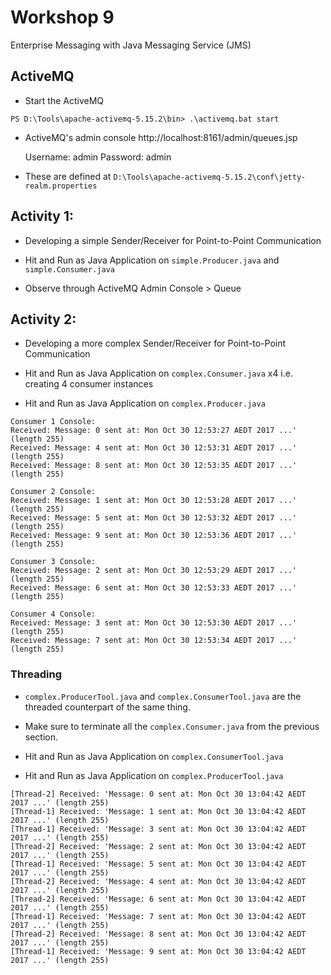 # Workshop 9 

Enterprise Messaging with Java Messaging Service (JMS)

## ActiveMQ

- Start the ActiveMQ

```
PS D:\Tools\apache-activemq-5.15.2\bin> .\activemq.bat start
```

- ActiveMQ's admin console  http://localhost:8161/admin/queues.jsp

	Username: admin
	Password: admin
	
- These are defined at `D:\Tools\apache-activemq-5.15.2\conf\jetty-realm.properties`

## Activity 1:
 
- Developing a simple Sender/Receiver for Point-to-Point Communication

- Hit and Run as Java Application on `simple.Producer.java` and `simple.Consumer.java`

- Observe through ActiveMQ Admin Console > Queue


## Activity 2: 

- Developing a more complex Sender/Receiver for Point-to-Point Communication

- Hit and Run as Java Application on `complex.Consumer.java` x4 i.e. creating 4 consumer instances

- Hit and Run as Java Application on `complex.Producer.java`


```
Consumer 1 Console:
Received: Message: 0 sent at: Mon Oct 30 12:53:27 AEDT 2017 ...' (length 255)
Received: Message: 4 sent at: Mon Oct 30 12:53:31 AEDT 2017 ...' (length 255)
Received: Message: 8 sent at: Mon Oct 30 12:53:35 AEDT 2017 ...' (length 255)

Consumer 2 Console:
Received: Message: 1 sent at: Mon Oct 30 12:53:28 AEDT 2017 ...' (length 255)
Received: Message: 5 sent at: Mon Oct 30 12:53:32 AEDT 2017 ...' (length 255)
Received: Message: 9 sent at: Mon Oct 30 12:53:36 AEDT 2017 ...' (length 255)

Consumer 3 Console:
Received: Message: 2 sent at: Mon Oct 30 12:53:29 AEDT 2017 ...' (length 255)
Received: Message: 6 sent at: Mon Oct 30 12:53:33 AEDT 2017 ...' (length 255)

Consumer 4 Console:
Received: Message: 3 sent at: Mon Oct 30 12:53:30 AEDT 2017 ...' (length 255)
Received: Message: 7 sent at: Mon Oct 30 12:53:34 AEDT 2017 ...' (length 255)
```

### Threading

- `complex.ProducerTool.java` and `complex.ConsumerTool.java` are the threaded counterpart of the same thing.

- Make sure to terminate all the `complex.Consumer.java` from the previous section.

- Hit and Run as Java Application on `complex.ConsumerTool.java`

- Hit and Run as Java Application on `complex.ProducerTool.java`

```
[Thread-2] Received: 'Message: 0 sent at: Mon Oct 30 13:04:42 AEDT 2017 ...' (length 255)
[Thread-1] Received: 'Message: 1 sent at: Mon Oct 30 13:04:42 AEDT 2017 ...' (length 255)
[Thread-1] Received: 'Message: 3 sent at: Mon Oct 30 13:04:42 AEDT 2017 ...' (length 255)
[Thread-2] Received: 'Message: 2 sent at: Mon Oct 30 13:04:42 AEDT 2017 ...' (length 255)
[Thread-1] Received: 'Message: 5 sent at: Mon Oct 30 13:04:42 AEDT 2017 ...' (length 255)
[Thread-2] Received: 'Message: 4 sent at: Mon Oct 30 13:04:42 AEDT 2017 ...' (length 255)
[Thread-2] Received: 'Message: 6 sent at: Mon Oct 30 13:04:42 AEDT 2017 ...' (length 255)
[Thread-1] Received: 'Message: 7 sent at: Mon Oct 30 13:04:42 AEDT 2017 ...' (length 255)
[Thread-2] Received: 'Message: 8 sent at: Mon Oct 30 13:04:42 AEDT 2017 ...' (length 255)
[Thread-1] Received: 'Message: 9 sent at: Mon Oct 30 13:04:42 AEDT 2017 ...' (length 255)
```

